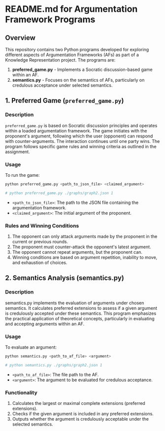 # README.md for Argumentation Framework Programs

## Overview

This repository contains two Python programs developed for exploring different aspects of Argumentation Frameworks (AFs) as part of a Knowledge Representation project. The programs are:

1. **preferred_game.py** - Implements a Socratic discussion-based game within an AF.
2. **semantics.py** - Focuses on the semantics of AFs, particularly on credulous acceptance under selected semantics.

## 1. Preferred Game (`preferred_game.py`)

### Description
`preferred_game.py` is based on Socratic discussion principles and operates within a loaded argumentation framework. The game initiates with the proponent's argument, following which the user (opponent) can respond with counter-arguments. The interaction continues until one party wins. The program follows specific game rules and winning criteria as outlined in the assignment.

### Usage
To run the game:
```bash
python preferred_game.py <path_to_json_file> <claimed_argument>

# python preferred_game.py ./graphs/graph2.json 1
```

- `<path_to_json_file>`: The path to the JSON file containing the argumentation framework.
- `<claimed_argument>`: The initial argument of the proponent.

### Rules and Winning Conditions
1. The opponent can only attack arguments made by the proponent in the current or previous rounds.
2. The proponent must counter-attack the opponent's latest argument.
3. The opponent cannot repeat arguments, but the proponent can.
4. Winning conditions are based on argument repetition, inability to move, and exhaustion of choices.

## 2. Semantics Analysis (semantics.py)
### Description
semantics.py implements the evaluation of arguments under chosen semantics. It calculates preferred extensions to assess if a given argument is credulously accepted under these semantics. This program emphasizes the practical application of theoretical concepts, particularly in evaluating and accepting arguments within an AF.

### Usage
To evaluate an argument:

```bash
python semantics.py <path_to_af_file> <argument>

# python semantics.py ./graphs/graph2.json 1  
```

- `<path_to_af_file>`: The file path to the AF.
- `<argument>`: The argument to be evaluated for credulous acceptance.

### Functionality
1. Calculates the largest or maximal complete extensions (preferred extensions).
2. Checks if the given argument is included in any preferred extensions.
3. Outputs whether the argument is credulously acceptable under the selected semantics.

